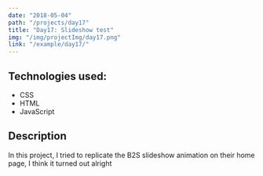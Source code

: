 ```yaml
---
date: "2018-05-04"
path: "/projects/day17"
title: "Day17: Slideshow test"
img: "/img/projectImg/day17.png"
link: "/example/day17/"
---
```


## Technologies used:

- CSS
- HTML
- JavaScript

## Description

In this project, I tried to replicate the B2S slideshow animation on their home page, I think it turned out alright
